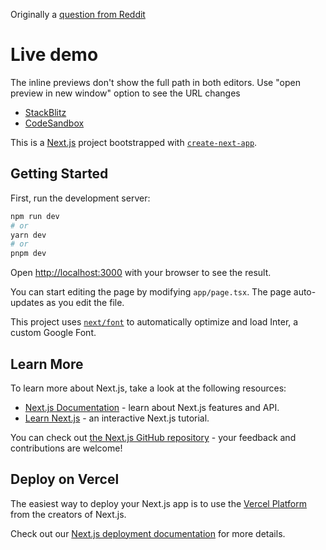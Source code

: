 Originally a [question from Reddit](https://web.archive.org/web/https://old.reddit.com/r/nextjs/comments/174m3xf/how_to_stop_intercepting_routes_for_some_specific/)

# Live demo

The inline previews don't show the full path in both editors. Use "open preview in new window" option to see the URL changes

* [StackBlitz](https://stackblitz.com/github/EdmondChuiHW/Selective-Intercept-Parallel-Route-Modal-Demo)
* [CodeSandbox](https://codesandbox.io/p/sandbox/github/EdmondChuiHW/Selective-Intercept-Parallel-Route-Modal-Demo)

This is a [Next.js](https://nextjs.org/) project bootstrapped with [`create-next-app`](https://github.com/vercel/next.js/tree/canary/packages/create-next-app).

## Getting Started

First, run the development server:

```bash
npm run dev
# or
yarn dev
# or
pnpm dev
```

Open [http://localhost:3000](http://localhost:3000) with your browser to see the result.

You can start editing the page by modifying `app/page.tsx`. The page auto-updates as you edit the file.

This project uses [`next/font`](https://nextjs.org/docs/basic-features/font-optimization) to automatically optimize and load Inter, a custom Google Font.

## Learn More

To learn more about Next.js, take a look at the following resources:

- [Next.js Documentation](https://nextjs.org/docs) - learn about Next.js features and API.
- [Learn Next.js](https://nextjs.org/learn) - an interactive Next.js tutorial.

You can check out [the Next.js GitHub repository](https://github.com/vercel/next.js/) - your feedback and contributions are welcome!

## Deploy on Vercel

The easiest way to deploy your Next.js app is to use the [Vercel Platform](https://vercel.com/new?utm_medium=default-template&filter=next.js&utm_source=create-next-app&utm_campaign=create-next-app-readme) from the creators of Next.js.

Check out our [Next.js deployment documentation](https://nextjs.org/docs/deployment) for more details.
